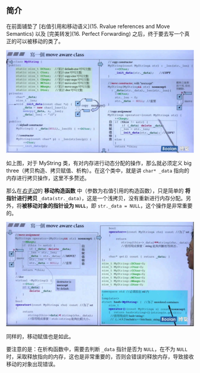 ## 简介

在前面铺垫了 [右值引用和移动语义](15. Rvalue references and Move Semantics) 以及 [完美转发](16. Perfect Forwarding) 之后，终于要去写一个真正的可以被移动的类了。

![1687857665153](image/1687857665153.png)

如上图，对于 MyString 类，有对内存进行动态分配的操作，那么就必须定义 big three（拷贝构造、拷贝赋值、析构）。在这个类中，就是讲 `char* _data` 指向的内存进行拷贝操作，这里不多赘述。

那么在<u>*右手边*</u>的 **移动构造函数** 中（参数为右值引用的构造函数），只是简单的 **将指针进行拷贝** `_data(str._data)`，这是一个浅拷贝，没有重新进行内存分配。另外，将**被移动对象的指针设为 `NULL`**，即 `str._data = NULL`，这个操作是非常重要的。

![1687858230530](image/1687858230530.png)

同样的，移动赋值也是如此。

要注意的是：在析构函数中，需要去判断 `_data` 指针是否为 `NULL`，在不为 `NULL` 时，采取释放指向的内存，这也是非常重要的，否则会错误的释放内存，导致接收移动的对象出现错误。

